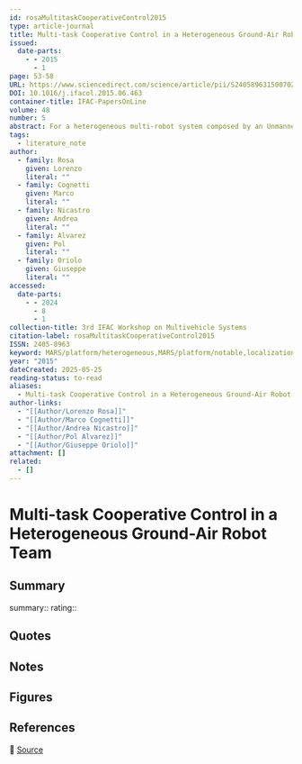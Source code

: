 ```yaml
---
id: rosaMultitaskCooperativeControl2015
type: article-journal
title: Multi-task Cooperative Control in a Heterogeneous Ground-Air Robot Team
issued:
  date-parts:
    - - 2015
      - 1
page: 53-58
URL: https://www.sciencedirect.com/science/article/pii/S2405896315007028
DOI: 10.1016/j.ifacol.2015.06.463
container-title: IFAC-PapersOnLine
volume: 48
number: 5
abstract: For a heterogeneous multi-robot system composed by an Unmanned Aerial Vehicle (UAV) equipped with a camera and several Unmanned Ground Vehicles (UGVs), we design a cooperative control scheme aimed at realizing a primary visual task, specifically designed to allow relative localization of the UGVs by the UAV, along with a generic secondary task to be carried out by the UGVs. The stability of the closed-loop system is formally proven. Inclusion of other behaviors, such as system navigation and ground obstacle avoidance, is considered. The theoretical results are validated by simulations in MATLAB and Gazebo/ROS.
tags:
  - literature_note
author:
  - family: Rosa
    given: Lorenzo
    literal: ""
  - family: Cognetti
    given: Marco
    literal: ""
  - family: Nicastro
    given: Andrea
    literal: ""
  - family: Alvarez
    given: Pol
    literal: ""
  - family: Oriolo
    given: Giuseppe
    literal: ""
accessed:
  date-parts:
    - - 2024
      - 8
      - 1
collection-title: 3rd IFAC Workshop on Multivehicle Systems
citation-label: rosaMultitaskCooperativeControl2015
ISSN: 2405-8963
keyword: MARS/platform/heterogeneous,MARS/platform/notable,localization/onboard_camera,MARS/platform/air_and_ground
year: "2015"
dateCreated: 2025-05-25
reading-status: to-read
aliases:
  - Multi-task Cooperative Control in a Heterogeneous Ground-Air Robot Team
author-links:
  - "[[Author/Lorenzo Rosa]]"
  - "[[Author/Marco Cognetti]]"
  - "[[Author/Andrea Nicastro]]"
  - "[[Author/Pol Alvarez]]"
  - "[[Author/Giuseppe Oriolo]]"
attachment: []
related:
  - []
---
```


# Multi-task Cooperative Control in a Heterogeneous Ground-Air Robot Team

## Summary
summary::
rating::

## Quotes

## Notes

## Figures

## References

🔗 [Source](https://www.sciencedirect.com/science/article/pii/S2405896315007028)

